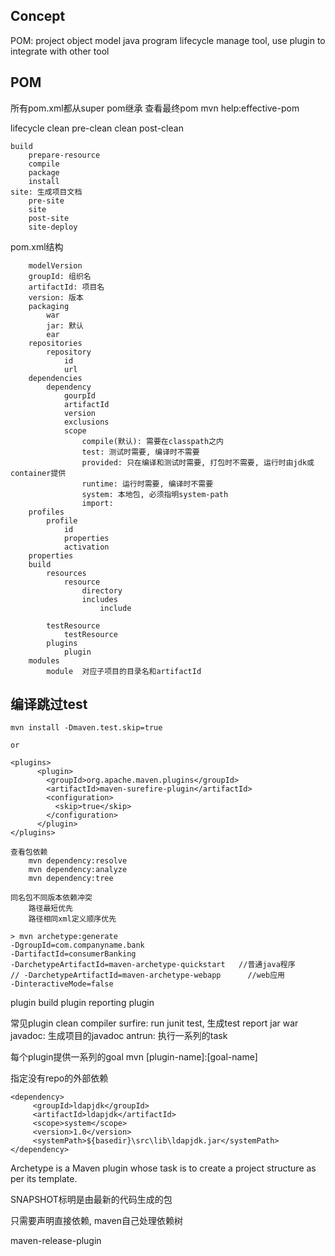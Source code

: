 ## Concept
POM: project object model
java program lifecycle manage tool, use plugin to integrate with other tool

## POM
所有pom.xml都从super pom继承
查看最终pom
    mvn help:effective-pom 

lifecycle
    clean
        pre-clean
        clean
        post-clean

    build
        prepare-resource
        compile
        package
        install
    site: 生成项目文档
        pre-site
        site
        post-site
        site-deploy


pom.xml结构
```
    modelVersion 
    groupId: 组织名
    artifactId: 项目名
    version: 版本
    packaging
        war
        jar: 默认
        ear
    repositories
        repository
            id
            url
    dependencies 
        dependency
            gourpId
            artifactId
            version
            exclusions
            scope
                compile(默认): 需要在classpath之内
                test: 测试时需要, 编译时不需要
                provided: 只在编译和测试时需要, 打包时不需要, 运行时由jdk或container提供
                runtime: 运行时需要, 编译时不需要
                system: 本地包, 必须指明system-path
                import: 
    profiles
        profile
            id
            properties
            activation
    properties
    build
        resources
            resource
                directory
                includes
                    include

        testResource
            testResource
        plugins
            plugin
    modules
        module  对应子项目的目录名和artifactId
```            

## 编译跳过test
```
mvn install -Dmaven.test.skip=true

or 

<plugins>
      <plugin>
        <groupId>org.apache.maven.plugins</groupId>
        <artifactId>maven-surefire-plugin</artifactId>
        <configuration>
          <skip>true</skip>
        </configuration>
      </plugin>
</plugins>
```

```
查看包依赖
    mvn dependency:resolve
    mvn dependency:analyze
    mvn dependency:tree

同名包不同版本依赖冲突
    路径最短优先
    路径相同xml定义顺序优先

```
```
> mvn archetype:generate
-DgroupId=com.companyname.bank
-DartifactId=consumerBanking
-DarchetypeArtifactId=maven-archetype-quickstart   //普通java程序
// -DarchetypeArtifactId=maven-archetype-webapp      //web应用
-DinteractiveMode=false
```
plugin
    build plugin
    reporting plugin

常见plugin
    clean
    compiler
    surfire: run junit test, 生成test report
    jar
    war
    javadoc: 生成项目的javadoc
    antrun: 执行一系列的task

每个plugin提供一系列的goal
mvn [plugin-name]:[goal-name]


指定没有repo的外部依赖
```
<dependency>
     <groupId>ldapjdk</groupId>
     <artifactId>ldapjdk</artifactId>
     <scope>system</scope>
     <version>1.0</version>
     <systemPath>${basedir}\src\lib\ldapjdk.jar</systemPath>
</dependency>
```
Archetype is a Maven plugin whose task is to create a project structure as per its template.

SNAPSHOT标明是由最新的代码生成的包

只需要声明直接依赖, maven自己处理依赖树

maven-release-plugin
